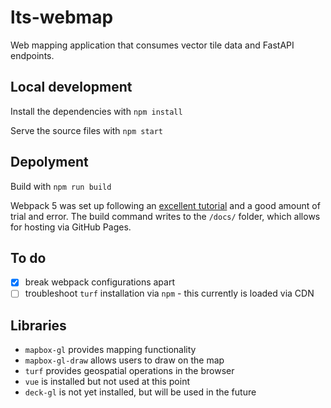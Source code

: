 # lts-webmap

Web mapping application that consumes vector tile data and FastAPI endpoints.

## Local development

Install the dependencies with `npm install`

Serve the source files with `npm start`

## Depolyment 

Build with `npm run build`

Webpack 5 was set up following an [excellent tutorial](https://www.taniarascia.com/how-to-use-webpack/) and a good amount of trial and error. The build command writes to the `/docs/` folder, which allows for hosting via GitHub Pages.

## To do
- [X] break webpack configurations apart
- [ ] troubleshoot `turf` installation via `npm` - this currently is loaded via CDN

## Libraries

- `mapbox-gl` provides mapping functionality
- `mapbox-gl-draw` allows users to draw on the map
- `turf` provides geospatial operations in the browser
- `vue` is installed but not used at this point
- `deck-gl` is not yet installed, but will be used in the future

